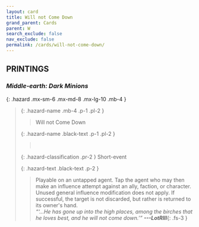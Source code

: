 ```yaml
---
layout: card
title: Will not Come Down
grand_parent: Cards
parent: W
search_exclude: false
nav_exclude: false
permalink: /cards/will-not-come-down/
---
```


## PRINTINGS


### _Middle-earth: Dark Minions_

{: .hazard .mx-sm-6 .mx-md-8 .mx-lg-10 .mb-4 }
> {: .hazard-name .mb-4 .p-1 .pl-2 }
> > <div class="hazard-mp"></div>
> > <div class="card-name">Will not Come Down</div>
>
> {: .hazard-name .black-text .p-1 .pl-2 }
> > &nbsp;
>
> {: .hazard-classification .pr-2 }
> Short-event
>
> {: .hazard-text .black-text .p-2 }
> > Playable on an untapped agent. Tap the agent who may then make an influence attempt against an ally, faction, or character. Unused general influence modification does not apply. If successful, the target is not discarded, but rather is returned to its owner's hand.   <br>_“‘...He has gone up into the high places, among the birches that he loves best, and he will not come down.’”_ ***---&#65279;LotRIII***{: .fs-3 } 
>
